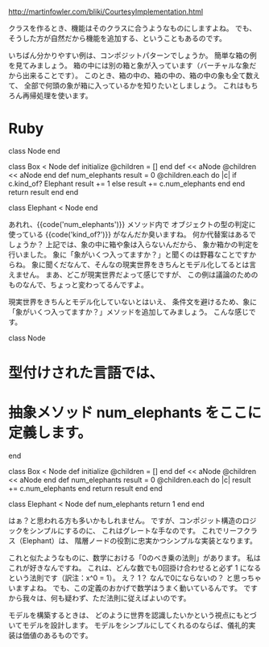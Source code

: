 http://martinfowler.com/bliki/CourtesyImplementation.html

クラスを作るとき、機能はそのクラスに合うようなものにしますよね。
でも、そうした方が自然だから機能を追加する、ということもあるのです。

いちばん分かりやすい例は、コンポジットパターンでしょうか。
簡単な箱の例を見てみましょう。
箱の中には別の箱と象が入っています（バーチャルな象だから出来ることです）。
このとき、箱の中の、箱の中の、箱の中の象も全て数えて、
全部で何頭の象が箱に入っているかを知りたいとしましょう。
これはもちろん再帰処理を使います。

 # Ruby
 class Node
 end
 
 class Box < Node
   def initialize 
     @children = []
   end
   def << aNode
     @children << aNode
   end
   def num_elephants
     result = 0
     @children.each do |c|
       if c.kind_of? Elephant
         result += 1
       else
         result += c.num_elephants
       end
     end
     return result
   end
 end
 
 class Elephant < Node
 end

あれれ、{{code('num_elephants')}} メソッド内で
オブジェクトの型の判定に使っている {{code('kind_of?')}} がなんだか臭いますね。
何か代替案はあるでしょうか？
上記では、象の中に箱や象は入らないんだから、
象か箱かの判定を行いました。
象に「象がいくつ入ってますか？」と聞くのは野暮なことですからね。
象に聞くだなんて、そんなの現実世界をきちんとモデル化してるとは言えません。
まあ、どこが現実世界だよって感じですが、
この例は議論のためのものなんで、ちょっと変わってるんですよ。

現実世界をきちんとモデル化していないとはいえ、
条件文を避けるため、象に「象がいくつ入ってますか？」メソッドを追加してみましょう。
こんな感じです。

 class Node
   # 型付けされた言語では、
   # 抽象メソッド num_elephants をここに定義します。
 end
 
 class Box < Node
   def initialize 
     @children = []
   end
   def << aNode
       @children << aNode
   end
   def num_elephants
     result = 0
     @children.each do |c|
       result += c.num_elephants
     end
     return result
   end
 end
 
 class Elephant < Node
   def num_elephants
     return 1
   end
 end


はぁ？と思われる方も多いかもしれません。
ですが、コンポジット構造のロジックをシンプルにするのに、
これはグレートな手なのです。
これでリーフクラス（Elephant）は、
階層ノードの役割に忠実かつシンプルな実装となります。

これと似たようなものに、数学における「0のべき乗の法則」があります。
私はこれが好きなんですね。
これは、どんな数でも0回掛け合わせると必ず 1 になるという法則です（訳注：x^0 = 1）。
え？ 1？ なんで0にならないの？ と思っちゃいますよね。
でも、この定義のおかげで数学はうまく動いているんです。
ですから我々は、何も疑わず、ただ法則に従えばよいのです。

モデルを構築するときは、
どのように世界を認識したいかという視点にもとづいてモデルを設計します。
モデルをシンプルにしてくれるのならば、儀礼的実装は価値のあるものです。

